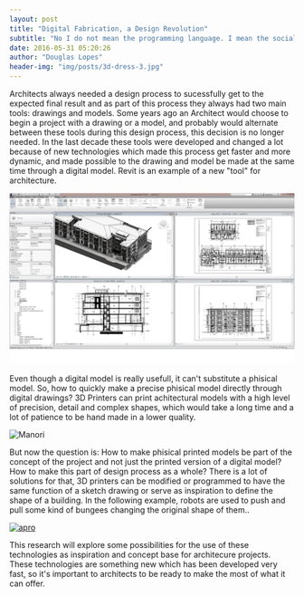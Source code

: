 ```yaml
---
layout: post
title: "Digital Fabrication, a Design Revolution"
subtitle: "No I do not mean the programming language. I mean the social ritual hackers are stereotypically bad at."
date: 2016-05-31 05:20:26
author: "Douglas Lopes"
header-img: "img/posts/3d-dress-3.jpg"
---
```


  Architects always needed a design process to sucessfully get to the expected final result and as part of this process they always 
  had two main tools: drawings and models. Some years ago an Architect would choose to begin a project with a drawing or a model,
  and probably would alternate between these tools during this design process, this decision is no longer needed.
  In the last decade these tools were developed and changed a lot because of new technologies which made this process get faster and more dynamic, 
  and made possible to the drawing and model be made at the same time through a digital model. Revit is an example of a new "tool" for architecture.
  
  ![Screenshot](/img/posts/Screenshot.jpg)
  
  Even though a digital model is really usefull, it can't substitute a phisical model. So, how to quickly make a precise phisical model 
  directly through digital drawings? 3D Printers can print achitectural models with a high level of precision, detail and complex shapes,
  which would take a long time and a lot of patience to be hand made in a lower quality.

 ![Manori](https://github.com/douglasvlopes/douglasvlopes.github.io/blob/master/img/posts/Manori.jpg)

  But now the question is: How to make phisical printed models be part of the concept of the project and not just the printed version
  of a digital model? How to make this part of design process as a whole? There is a lot of solutions for that, 3D printers can be modified
  or programmed to have the same function of a sketch drawing or serve as inspiration to define the shape of a building. 
  In the following example, robots are used to push and pull some kind of bungees changing the original shape of them..
  
 [![apro](https://github.com/douglasvlopes/douglasvlopes.github.io/blob/master/img/posts/apro.png)](https://vimeo.com/46052125 "‘Real-Time’ – Approxymotion - Click to Watch!")
  
  This research will explore some possibilities for the use of these technologies as inspiration and concept base for architecure projects.
  These technologies are something new which has been developed very fast, so it's important to architects to be ready to make the most of
  what it can offer.
